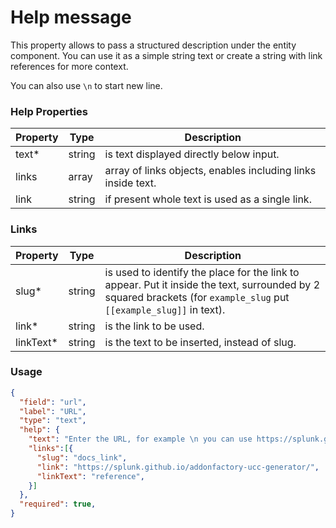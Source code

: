 # Help message

This property allows to pass a structured description under the entity component.
You can use it as a simple string text or create a string with link references for more context.

You can also use `\n` to start new line.

### Help Properties

| Property                                      | Type   | Description                                                  |
| --------------------------------------------- | ------ | ------------------------------------------------------------ |
| text<span class="required-asterisk">\*</span> | string | is text displayed directly below input.                      |
| links                                         | array  | array of links objects, enables including links inside text. |
| link                                          | string | if present whole text is used as a single link.              |

### Links

| Property                                          | Type   | Description                                                                                                                                                        |
| ------------------------------------------------- | ------ | ------------------------------------------------------------------------------------------------------------------------------------------------------------------ |
| slug<span class="required-asterisk">\*</span>     | string | is used to identify the place for the link to appear. Put it inside the text, surrounded by 2 squared brackets (for `example_slug` put `[[example_slug]]` in text). |
| link<span class="required-asterisk">\*</span>     | string | is the link to be used.                                                                                                                                            |
| linkText<span class="required-asterisk">\*</span> | string | is the text to be inserted, instead of slug.                                                                                                                       |

### Usage

```json
{
  "field": "url",
  "label": "URL",
  "type": "text",
  "help": {
    "text": "Enter the URL, for example \n you can use https://splunk.github.io/addonfactory-ucc-generator/ \n also see [[docs_link]] for more reference",
    "links":[{
      "slug": "docs_link",
      "link": "https://splunk.github.io/addonfactory-ucc-generator/",
      "linkText": "reference",
    }]
  },
  "required": true,
}
```
